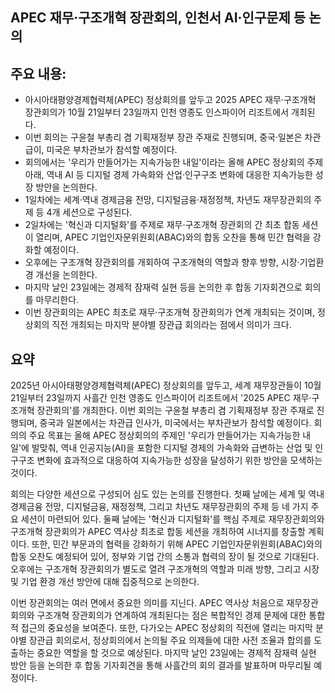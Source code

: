 ## APEC 재무·구조개혁 장관회의, 인천서 AI·인구문제 등 논의

## 주요 내용:
*   아시아태평양경제협력체(APEC) 정상회의를 앞두고 2025 APEC 재무·구조개혁 장관회의가 10월 21일부터 23일까지 인천 영종도 인스파이어 리조트에서 개최된다.
*   이번 회의는 구윤철 부총리 겸 기획재정부 장관 주재로 진행되며, 중국·일본은 차관급이, 미국은 부차관보가 참석할 예정이다.
*   회의에서는 '우리가 만들어가는 지속가능한 내일'이라는 올해 APEC 정상회의 주제 아래, 역내 AI 등 디지털 경제 가속화와 산업·인구구조 변화에 대응한 지속가능한 성장 방안을 논의한다.
*   1일차에는 세계·역내 경제금융 전망, 디지털금융·재정정책, 차년도 재무장관회의 주제 등 4개 세션으로 구성된다.
*   2일차에는 '혁신과 디지털화'를 주제로 재무·구조개혁 장관회의 간 최초 합동 세션이 열리며, APEC 기업인자문위원회(ABAC)와의 합동 오찬을 통해 민간 협력을 강화할 예정이다.
*   오후에는 구조개혁 장관회의를 개회하여 구조개혁의 역할과 향후 방향, 시장·기업환경 개선을 논의한다.
*   마지막 날인 23일에는 경제적 잠재력 실현 등을 논의한 후 합동 기자회견으로 회의를 마무리한다.
*   이번 장관회의는 APEC 최초로 재무·구조개혁 장관회의가 연계 개최되는 것이며, 정상회의 직전 개최되는 마지막 분야별 장관급 회의라는 점에서 의미가 크다.

## 요약
2025년 아시아태평양경제협력체(APEC) 정상회의를 앞두고, 세계 재무장관들이 10월 21일부터 23일까지 사흘간 인천 영종도 인스파이어 리조트에서 '2025 APEC 재무·구조개혁 장관회의'를 개최한다. 이번 회의는 구윤철 부총리 겸 기획재정부 장관 주재로 진행되며, 중국과 일본에서는 차관급 인사가, 미국에서는 부차관보가 참석할 예정이다. 회의의 주요 목표는 올해 APEC 정상회의의 주제인 '우리가 만들어가는 지속가능한 내일'에 발맞춰, 역내 인공지능(AI)을 포함한 디지털 경제의 가속화와 급변하는 산업 및 인구구조 변화에 효과적으로 대응하여 지속가능한 성장을 달성하기 위한 방안을 모색하는 것이다.

회의는 다양한 세션으로 구성되어 심도 있는 논의를 진행한다. 첫째 날에는 세계 및 역내 경제금융 전망, 디지털금융, 재정정책, 그리고 차년도 재무장관회의 주제 등 네 가지 주요 세션이 마련되어 있다. 둘째 날에는 '혁신과 디지털화'를 핵심 주제로 재무장관회의와 구조개혁 장관회의가 APEC 역사상 최초로 합동 세션을 개최하여 시너지를 창출할 계획이다. 또한, 민간 부문과의 협력을 강화하기 위해 APEC 기업인자문위원회(ABAC)와의 합동 오찬도 예정되어 있어, 정부와 기업 간의 소통과 협력의 장이 될 것으로 기대된다. 오후에는 구조개혁 장관회의가 별도로 열려 구조개혁의 역할과 미래 방향, 그리고 시장 및 기업 환경 개선 방안에 대해 집중적으로 논의한다.

이번 장관회의는 여러 면에서 중요한 의미를 지닌다. APEC 역사상 처음으로 재무장관회의와 구조개혁 장관회의가 연계하여 개최된다는 점은 복합적인 경제 문제에 대한 통합적 접근의 중요성을 보여준다. 또한, 다가오는 APEC 정상회의 직전에 열리는 마지막 분야별 장관급 회의로서, 정상회의에서 논의될 주요 의제들에 대한 사전 조율과 합의를 도출하는 중요한 역할을 할 것으로 예상된다. 마지막 날인 23일에는 경제적 잠재력 실현 방안 등을 논의한 후 합동 기자회견을 통해 사흘간의 회의 결과를 발표하며 마무리될 예정이다.